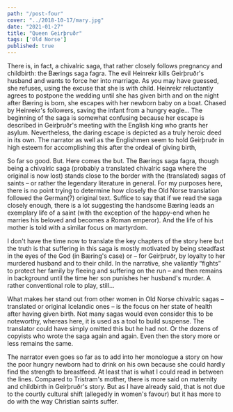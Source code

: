```yaml
---
path: "/post-four"
cover: "../2018-10-17/mary.jpg"
date: "2021-01-27"
title: "Queen Geirþruðr"
tags: ['Old Norse']
published: true
---
```

There is, in fact, a chivalric saga, that rather closely follows pregnancy and childbirth: the Bærings saga fagra. The evil Heinrekr kills Geirþruðr's husband and wants to force her into marriage. As you may have guessed, she refuses, using the excuse that she is with child. Heinrekr reluctantly agrees to postpone the wedding until she has given birth and on the night after Bæring is born, she escapes with her newborn baby on a boat. Chased by Heinrekr's followers, saving the infant from a hungry eagle... The beginning of the saga is somewhat confusing because her escape is described in Geirþruðr's meeting with the English king who grants her asylum. Nevertheless, the daring escape is depicted as a truly heroic deed in its own. The narrator as well as the Englishmen seem to hold Geirþruðr in high esteem for accomplishing this after the ordeal of giving birth,

So far so good. But. Here comes the but. The Bærings saga fagra, though being a chivalric saga (probably a translated chivalric saga where the original is now lost) stands close to the border with the (translated) sagas of saints – or rather the legendary literature in general. For my purposes here, there is no point trying to determine how closely the Old Norse translation followed the German(?) original text. Suffice to say that if we read the saga closely enough, there is a lot suggesting the handsome Bæring leads an exemplary life of a saint (with the exception of the happy-end when he marries his beloved and becomes a Roman emperor). And the life of his mother is told with a similar focus on martyrdom.

I don't have the time now to translate the key chapters of the story here but the truth is that suffering in this saga is mostly motivated by being steadfast in the eyes of the God (in Bæring's case) or – for Geirþruðr, by loyalty to her murdered husband and to their child. In the narrative, she valiantly “fights” to protect her family by fleeing and suffering on the run – and then remains in background until the time her son punishes her husband's murder. A rather conventional role to play, still...

What makes her stand out from other women in Old Norse chivalric sagas – translated or original Icelandic ones – is the focus on her state of health after having given birth. Not many sagas would even consider this to be noteworthy, whereas here, it is used as a tool to build suspense. The translator could have simply omitted this but he had not. Or the dozens of copyists who wrote the saga again and again. Even then the story more or less remains the same. 

The narrator even goes so far as to add into her monologue a story on how the poor hungry newborn had to drink on his own because she could hardly find the strength to breastfeed. At least that is what I could read in between the lines. Compared to Tristram's mother, there is more said on maternity and childbirth in Geirþruðr's story. But as I have already said, that is not due to the courtly cultural shift (allegedly in women's favour) but it has more to do with the way Christian saints suffer.